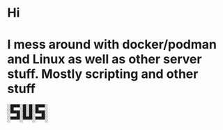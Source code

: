 ###
# Hi
# I mess around with docker/podman and Linux as well as other server stuff. Mostly scripting and other stuff
```
░█▀▀░█░█░█▀▀░
░▀▀█░█░█░▀▀█░
░▀▀▀░▀▀▀░▀▀▀░
```
<!--
**successtheman/successtheman** is a ✨ _special_ ✨ repository because its `README.md` (this file) appears on your GitHub profile.

Here are some ideas to get you started:

- 🔭 I’m currently working on ...
- 🌱 I’m currently learning ...
- 👯 I’m looking to collaborate on ...
- 🤔 I’m looking for help with ...
- 💬 Ask me about ...
- 📫 How to reach me: ...
- 😄 Pronouns: ...
- ⚡ Fun fact: ...
-->
